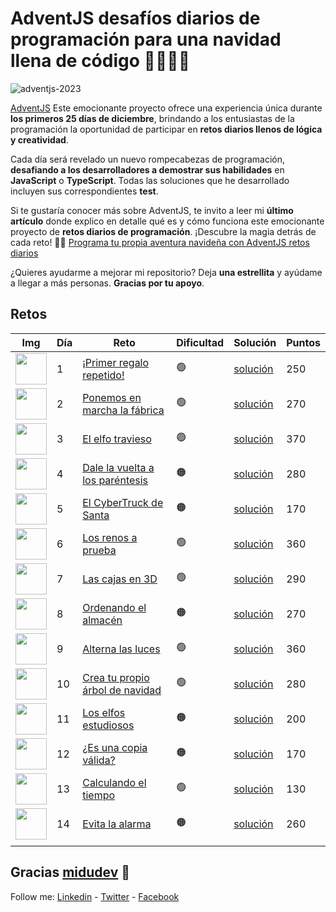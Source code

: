 # AdventJS desafíos diarios de programación para una navidad llena de código 🎄🎄🎅✨

![adventjs-2023](https://github.com/johnsi15/adventjs/assets/2974447/458e2bb1-6b00-47ac-a7d2-97398e2bc323)

[AdventJS](https://adventjs.dev) Este emocionante proyecto ofrece una experiencia única durante **los primeros 25 días de diciembre**, brindando a los entusiastas de la programación la oportunidad de participar en **retos diarios llenos de lógica y creatividad**. 

Cada día será revelado un nuevo rompecabezas de programación, **desafiando a los desarrolladores a demostrar sus habilidades** en **JavaScript** o **TypeScript**. Todas las soluciones que he desarrollado incluyen sus correspondientes **test**.

Si te gustaría conocer más sobre AdventJS, te invito a leer mi **último artículo** donde explico en detalle qué es y cómo funciona este emocionante proyecto de **retos diarios de programación**. ¡Descubre la magia detrás de cada reto! 🚀✨ [Programa tu propia aventura navideña con AdventJS retos diarios](https://johnserrano.co/blog/programa-tu-propia-aventura-navidena-con-adventjs-retos-diarios)


¿Quieres ayudarme a mejorar mi repositorio? Deja **una estrellita** y ayúdame a llegar a más personas. **Gracias por tu apoyo**.

## Retos

| Img 	| Día 	| Reto 	| Dificultad 	| Solución 	| Puntos 	|
|-----	|-----	|------	|------------	|----------	|--------	|
|   <img src="https://adventjs.dev/challenges-2023/1.png" width="50" /> 	|    1 	|   [¡Primer regalo repetido!](https://adventjs.dev/es/challenges/2023/1)   	|      🟢      	|     [solución](/challenges/challenge-01)     	|   250     	|
|  <img src="https://adventjs.dev/challenges-2023/2.png" width="50" />   	|   2  	|   [Ponemos en marcha la fábrica](https://adventjs.dev/es/challenges/2023/2)   	|     🟢       	|    [solución](/challenges/challenge-02)      	|    270    	|
|   <img src="https://adventjs.dev/challenges-2023/3.png" width="50" />  	|    3 	|   [El elfo travieso](https://adventjs.dev/es/challenges/2023/3)   	|     🟢       	|   [solución](/challenges/challenge-03)      	|   370     	|
|   <img src="https://adventjs.dev/challenges-2023/4.png" width="50" />  	|    4 	|   [Dale la vuelta a los paréntesis](https://adventjs.dev/es/challenges/2023/4)   	|    🟠        	|    [solución](/challenges/challenge-04)      	|    280    	|
|   <img src="https://adventjs.dev/challenges-2023/5.png" width="50" />  	|    5 	|   [El CyberTruck de Santa](https://adventjs.dev/es/challenges/2023/5)   	|      🟠      	|     [solución](/challenges/challenge-05)     	|     170   	|
|   <img src="https://adventjs.dev/challenges-2023/6.png" width="50" /> 	|   6  	|  [Los renos a prueba ](https://adventjs.dev/es/challenges/2023/6)   	|      🟢      	|   [solución](/challenges/challenge-06)       	|     360   	|
|   <img src="https://adventjs.dev/challenges-2023/7.png" width="50" />  	|   7  	| [Las cajas en 3D](https://adventjs.dev/es/challenges/2023/7)    	|      🟢      	|    [solución](/challenges/challenge-07)      	|    290    	|
| <img src="https://adventjs.dev/challenges-2023/8.png" width="50" /> 	|   8  	|   [Ordenando el almacén](https://adventjs.dev/es/challenges/2023/8)   	|     🟠       	|    [solución](/challenges/challenge-08)      	|    270    	|
|  <img src="https://adventjs.dev/challenges-2023/9.png" width="50" />   	|   9  	|  [Alterna las luces](https://adventjs.dev/es/challenges/2023/9)    	|      🟢      	|      [solución](/challenges/challenge-09)     	|    360    	|
|    <img src="https://adventjs.dev/challenges-2023/10.png" width="50" />  	|   10  	|   [Crea tu propio árbol de navidad](https://adventjs.dev/es/challenges/2023/10)   	|    🟢        	|    [solución](/challenges/challenge-10)      	|   280     	|
|    <img src="https://adventjs.dev/challenges-2023/11.png" width="50" />   	|  11   	|   [Los elfos estudiosos](https://adventjs.dev/es/challenges/2023/11)   	|     🟠       	|    [solución](/challenges/challenge-11)      	|    200    	|
|   <img src="https://adventjs.dev/challenges-2023/12.png" width="50" />  	|   12  	|   [¿Es una copia válida?](https://adventjs.dev/es/challenges/2023/12)   	|      🟠      	|    [solución](/challenges/challenge-12)      	|     170   	|
|   <img src="https://adventjs.dev/challenges-2023/13.png" width="50" />  	|   13  	|   [Calculando el tiempo](https://adventjs.dev/es/challenges/2023/13)   	|     🟢       	|     [solución](/challenges/challenge-13)     	|     130   	|
|   <img src="https://adventjs.dev/challenges-2023/14.png" width="50" />   	|   14  	|   [Evita la alarma](https://adventjs.dev/es/challenges/2023/14)   	|    🟠        	|    [solución](/challenges/challenge-14)       	|    260    	|
|     	|     	|      	|            	|          	|        	|


## Gracias [midudev](https://twitter.com/midudev) 💖

Follow me: [Linkedin](https://www.linkedin.com/in/jandreys15) - [Twitter](https://twitter.com/Jandrey15) - [Facebook](https://www.facebook.com/johnserrano15)
